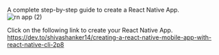A complete step-by-step guide to create a React Native App.
<br>
![rn app (2)](https://github.com/user-attachments/assets/4c8e74b9-a02c-445a-a672-25abf598a64b)


Click on the following link to create your React Native App.
https://dev.to/shivashanker14/creating-a-react-native-mobile-app-with-react-native-cli-2p8
